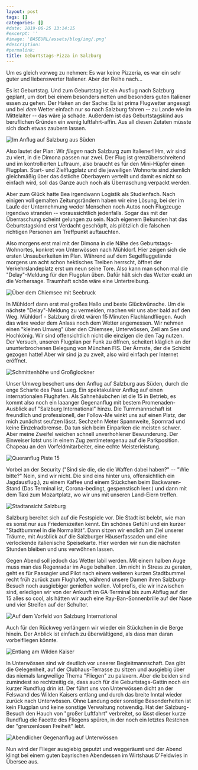 ```yaml
---
layout: post
tags: []
categories: []
#date: 2019-06-25 13:14:15
#excerpt: ''
#image: 'BASEURL/assets/blog/img/.png'
#description:
#permalink:
title: Geburtstags-Pizza in Salzburg
---
```

Um es gleich vorweg zu nehmen: Es war keine Pizzeria, es war ein sehr guter und liebenswerter Italiener. Aber der Reihe nach...

Es ist Geburtstag. Und zum Geburtstag ist ein Ausflug nach Salzburg geplant, um dort bei einem besonders netten und besonders guten Italiener essen zu gehen. Der Haken an der Sache: Es ist prima Flugwetter angesagt und bei _dem_ Wetter einfach nur so nach Salzburg fahren -- zu Lande wie im Mittelalter -- das wäre ja schade. Außerdem ist das Geburtstagskind aus beruflichen Gründen ein wenig luftfahrt-affin. Aus all diesen Zutaten müsste sich doch etwas zaubern lassen.

![Im Anflug auf Salzburg aus Süden](/assets/043f2734-5a52-43f3-817a-f149d339570f.jpg)

Also lautet der Plan: Wir _fliegen_ nach Salzburg zum Italiener! Hm, wir sind zu viert, in die Dimona passen nur zwei. Der Flug ist grenzüberschreitend und im kontrollierten Luftraum, also braucht es für den Mini-Hüpfer einen Flugplan. Start- und Zielflugplatz und die jeweiligen Wohnorte sind ziemlich gleichmäßig über das östliche Oberbayern verteilt und damit es nicht so einfach wird, soll das Ganze auch noch als Überraschung verpackt werden.

Aber zum Glück hatte Bea irgendwann Logistik als Studienfach. Nach einigen voll gemalten Zeitungsrändern haben wir eine Lösung, bei der im Laufe der Unternehmung weder Menschen noch Autos noch Flugzeuge irgendwo stranden -- voraussichtlich jedenfalls. Sogar das mit der Überraschung scheint gelungen zu sein. Nach eigenem Bekunden hat das Geburtstagskind erst Verdacht geschöpft, als plötzlich die falschen richtigen Personen am Treffpunkt auftauchten.

Also morgens erst mal mit der Dimona in die Nähe des Geburtstags-Wohnortes, konkret von Unterwössen nach Mühldorf. Hier zeigen sich die ersten Unsauberkeiten im Plan. Während auf dem Segelfluggelände morgens um acht schon hektisches Treiben herrscht, öffnet der Verkehrslandeplatz erst um neun seine Tore. Also kann man schon mal die "Delay"-Meldung für den Flugplan üben. Dafür hält sich das Wetter exakt an die Vorhersage. Traumhaft schön wäre eine Untertreibung.

![Über dem Chiemsee mit Seebruck](/assets/4d052baf-d4e9-427c-a6d0-427f56f80ff2.jpg)

In Mühldorf dann erst mal großes Hallo und beste Glückwünsche. Um die nächste "Delay"-Meldung zu vermeiden, machen wir uns aber bald auf den Weg. Mühldorf - Salzburg direkt wären 15 Minuten Flachlandfliegen. Auch das wäre weder dem Anlass noch dem Wetter angemessen. Wir nehmen einen "kleinen Umweg" über den Chiemsee, Unterwössen, Zell am See und Hochkönig. Wir sind offensichtlich nicht die einzigen die den Tag nutzen. Der Versuch, unseren Flugplan per Funk zu öffnen, scheitert kläglich an der ununterbrochenen Belegung von München FIS. Der Ärmste, der die Schicht gezogen hatte! Aber wir sind ja zu zweit, also wird einfach per Internet eröffnet.

![Schmittenhöhe und Großglockner](/assets/c2847710-c553-48c0-9dea-927061bbf541.jpg)

Unser Umweg beschert uns den Anflug auf Salzburg aus Süden, durch die enge Scharte des Pass Lueg. Ein spektakulärer Anflug auf einen internationalen Flughafen. Als Sahnehäubchen ist die 15 in Betrieb, es kommt also noch ein laaanger Gegenanflug mit bestem Promenaden-Ausblick auf "Salzburg International" hinzu. Die Turmmannschaft ist freundlich und professionell, der Follow-Me winkt uns auf einen Platz, der mich zunächst seufzen lässt. Sechzehn Meter Spannweite, Spornrad und keine Einzelradbremse. Da tun sich beim Einparken die meisten schwer. Aber meine Zweifel weichen schnell unverhohlener Bewunderung. Der Einweiser lotst uns in einem Zug zentimetergenau auf die Parkposition. Chapeau an den Vorfeldmitarbeiter, eine echte Meisterleistung.

![Queranflug Piste 15](/assets/016846d2-3558-4819-a50b-daba8be9a511.jpg)

Vorbei an der Security ("Sind sie die, die die Waffen dabei haben?" -- "Wie bitte?" Nein, sind wir nicht. Die sind eins hinter uns, offensichtlich ein Jagdausflug.), zu einem Kaffee und einem Stückchen beim Backwaren-Stand (Das Terminal ist, Corona-bedingt, gespenstisch leer.) und dann mit dem Taxi zum Mozartplatz, wo wir uns mit unseren Land-Eiern treffen.

![Stadtansicht Salzburg](/assets/577601c3-8588-42a3-a4fd-c97a0e8f91ca.jpg)

Salzburg bereitet sich auf die Festspiele vor. Die Stadt ist belebt, wie man es sonst nur aus Friedenszeiten kennt. Ein schönes Gefühl und ein kurzer "Stadtbummel in die Normalität". Dann sitzen wir endlich am Ziel unserer Träume, mit Ausblick auf die Salzburger Häuserfassaden und eine verlockende italienische Speisekarte. Hier werden wir nun die nächsten Stunden bleiben und uns verwöhnen lassen.

Gegen Abend soll jedoch das Wetter labil werden. Mit einem halben Auge muss man das Regenradar im Auge behalten. Um nicht in Stress zu geraten, geht es für Passagier und Pilot nach einem weiteren kurzen Stadtbummel recht früh zurück zum Flughafen, während unsere Damen ihren Salzburg-Besuch noch ausgiebiger genießen wollen. Vollprofis, die wir inzwischen sind, erledigen wir von der Ankunft im GA-Terminal bis zum Abflug auf der 15 alles so cool, als hätten wir auch eine Ray-Ban-Sonnenbrille auf der Nase und vier Streifen auf der Schulter.

![Auf dem Vorfeld von Salzburg International](/assets/6083c336-f95e-4dc9-ab39-d9f092199dec.jpg)

Auch für den Rückweg verlängern wir wieder ein Stückchen in die Berge hinein. Der Anblick ist einfach zu überwältigend, als dass man daran vorbeifliegen könnte.

![Entlang am Wilden Kaiser](/assets/12118.jpg)

In Unterwössen sind wir deutlich vor unserer Begleitmannschaft. Das gibt die Gelegenheit, auf der Clubhaus-Terrasse zu sitzen und ausgiebig über das niemals langweilige Thema "Fliegen" zu palavern. Aber die beiden sind zumindest so rechtzeitig da, dass auch für die Geburtstags-Gattin noch ein kurzer Rundflug drin ist. Der führt uns von Unterwössen dicht an der Felswand des Wilden Kaisers entlang und durch das breite Inntal wieder zurück nach Unterwössen. Ohne Landung oder sonstige Besonderheiten ist kein Flugplan und keine sonstige Verwaltung notwendig. Hat der Salzburg-Besuch den Hauch von "großer Luftfahrt" verbreitet, so lässt dieser kurze Rundflug die Facette des Fliegens spüren, in der noch ein letztes Restchen der "grenzenlosen Freiheit" lebt.

![Abendlicher Gegenanflug auf Unterwössen](/assets/12094.jpg)

Nun wird der Flieger ausgiebig geputzt und weggeräumt und der Abend klingt bei einem guten bayrischen Abendessen im Wirtshaus D'Feldwies in Übersee aus.
